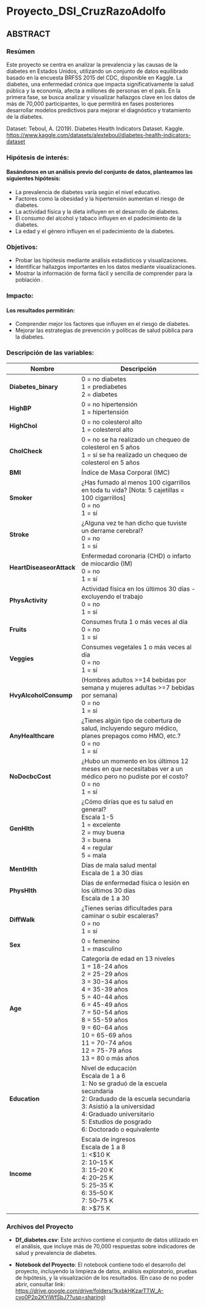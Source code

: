 # Proyecto_DSI_CruzRazoAdolfo

## ABSTRACT

### Resúmen

Este proyecto se centra en analizar la prevalencia y las causas de la diabetes en Estados Unidos, utilizando un conjunto de datos equilibrado basado en la encuesta BRFSS 2015 del CDC, disponible en Kaggle. La diabetes, una enfermedad crónica que impacta significativamente la salud pública y la economía, afecta a millones de personas en el país. En la primera fase, se busca analizar y visualizar hallazgos clave en los datos de más de 70,000 participantes, lo que permitirá en fases posteriores desarrollar modelos predictivos para mejorar el diagnóstico y tratamiento de la diabetes.

Dataset:
    Teboul, A. (2019). Diabetes Health Indicators Dataset. Kaggle. https://www.kaggle.com/datasets/alexteboul/diabetes-health-indicators-dataset



### Hipótesis de interés:
#### Basándonos en un análisis previo del conjunto de datos, planteamos las siguientes hipótesis:
- La prevalencia de diabetes varía según el nivel educativo.
- Factores como la obesidad y la hipertensión aumentan el riesgo de diabetes.
- La actividad física y la dieta influyen en el desarrollo de diabetes.
- El consumo del alcohol y tabaco influyen en el padecimiento de la diabetes.
- La edad y el género influyen en el padecimiento de la diabetes.

### Objetivos:
- Probar las hipótesis mediante análisis estadísticos y visualizaciones.
- Identificar hallazgos importantes en los datos mediante visualizaciones.
- Mostrar la información de forma fácil y sencilla de comprender para la población  .

### Impacto:
#### Los resultados permitirán:
- Comprender mejor los factores que influyen en el riesgo de diabetes.
- Mejorar las estrategias de prevención y políticas de salud pública para la diabetes.



### Descripción de las variables:

| **Nombre**               | **Descripción**                                                                                                                                          |
|--------------------------|----------------------------------------------------------------------------------------------------------------------------------------------------------|
| **Diabetes_binary**       | 0 = no diabetes<br>1 = prediabetes<br>2 = diabetes                                                                                                      |
| **HighBP**                | 0 = no hipertensión<br>1 = hipertensión                                                                                                                 |
| **HighChol**              | 0 = no colesterol alto<br>1 = colesterol alto                                                                                                           |
| **CholCheck**             | 0 = no se ha realizado un chequeo de colesterol en 5 años<br>1 = sí se ha realizado un chequeo de colesterol en 5 años                                  |
| **BMI**                   | Índice de Masa Corporal (IMC)                                                                                                                            |
| **Smoker**                | ¿Has fumado al menos 100 cigarrillos en toda tu vida? [Nota: 5 cajetillas = 100 cigarrillos]<br>0 = no<br>1 = sí                                        |
| **Stroke**                | ¿Alguna vez te han dicho que tuviste un derrame cerebral?<br>0 = no<br>1 = sí                                                                            |
| **HeartDiseaseorAttack**  | Enfermedad coronaria (CHD) o infarto de miocardio (IM)<br>0 = no<br>1 = sí                                                                              |
| **PhysActivity**          | Actividad física en los últimos 30 días - excluyendo el trabajo<br>0 = no<br>1 = sí                                                                      |
| **Fruits**                | Consumes fruta 1 o más veces al día<br>0 = no<br>1 = sí                                                                                                  |
| **Veggies**               | Consumes vegetales 1 o más veces al día<br>0 = no<br>1 = sí                                                                                              |
| **HvyAlcoholConsump**     | (Hombres adultos >=14 bebidas por semana y mujeres adultas >=7 bebidas por semana)<br>0 = no<br>1 = sí                                                  |
| **AnyHealthcare**         | ¿Tienes algún tipo de cobertura de salud, incluyendo seguro médico, planes prepagos como HMO, etc.?<br>0 = no<br>1 = sí                                |
| **NoDocbcCost**           | ¿Hubo un momento en los últimos 12 meses en que necesitabas ver a un médico pero no pudiste por el costo?<br>0 = no<br>1 = sí                           |
| **GenHlth**               | ¿Cómo dirías que es tu salud en general?<br>Escala 1-5<br>1 = excelente<br>2 = muy buena<br>3 = buena<br>4 = regular<br>5 = mala                       |
| **MentHlth**              | Días de mala salud mental<br>Escala de 1 a 30 días                                                                                                       |
| **PhysHlth**              | Días de enfermedad física o lesión en los últimos 30 días<br>Escala de 1 a 30                                                                            |
| **DiffWalk**              | ¿Tienes serias dificultades para caminar o subir escaleras?<br>0 = no<br>1 = sí                                                                         |
| **Sex**                   | 0 = femenino<br>1 = masculino                                                                                                                            |
| **Age**                   | Categoría de edad en 13 niveles<br>1 = 18-24 años<br>2 = 25-29 años<br>3 = 30-34 años<br>4 = 35-39 años<br>5 = 40-44 años<br>6 = 45-49 años<br>7 = 50-54 años<br>8 = 55-59 años<br>9 = 60-64 años<br>10 = 65-69 años<br>11 = 70-74 años<br>12 = 75-79 años<br>13 = 80 o más años |                                                        |
| **Education**             | Nivel de educación<br>Escala de 1 a 6<br>1: No se graduó de la escuela secundaria<br>2: Graduado de la escuela secundaria<br>3: Asistió a la universidad<br>4: Graduado universitario<br>5: Estudios de posgrado<br>6: Doctorado o equivalente |
| **Income**                | Escala de ingresos<br>Escala de 1 a 8<br>1: <$10 K<br>2: $10–$15 K<br>3: $15–$20 K<br>4: $20–$25 K<br>5: $25–$35 K<br>6: $35–$50 K<br>7: $50–$75 K<br>8: >$75 K |


### Archivos del Proyecto

- **Df_diabetes.csv**: Este archivo contiene el conjunto de datos utilizado en el análisis, que incluye más de 70,000 respuestas sobre indicadores de salud y prevalencia de diabetes.

- **Notebook del Proyecto**: El notebook contiene todo el desarrollo del proyecto, incluyendo la limpieza de datos, análisis exploratorio, pruebas de hipótesis, y la visualización de los resultados. (En caso de no poder abrir, consultar link: https://drive.google.com/drive/folders/1kxbkHKzarTTW_A-cvo0P2p2KYiWfSbJ7?usp=sharing)


